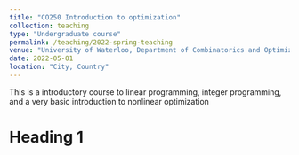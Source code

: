 ```yaml
---
title: "CO250 Introduction to optimization"
collection: teaching
type: "Undergraduate course"
permalink: /teaching/2022-spring-teaching
venue: "University of Waterloo, Department of Combinatorics and Optimization"
date: 2022-05-01
location: "City, Country"
---
```


This is a introductory course to linear programming, integer programming, and a very basic introduction to nonlinear optimization


Heading 1
======

